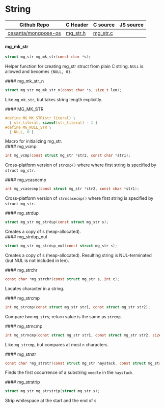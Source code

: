 # String
| Github Repo | C Header | C source  | JS source |
| ----------- | -------- | --------  | ----------------- |
| [cesanta/mongoose-os](https://github.com/cesanta/mongoose-os) | [mg_str.h](https://github.com/cesanta/mongoose-os/tree/master/fw/include/mg_str.h) | [mg_str.c](https://github.com/cesanta/mongoose-os/tree/master/fw/src/mg_str.c)  | &nbsp;         |

#### mg_mk_str

```c
struct mg_str mg_mk_str(const char *s);
```
<div class="apidescr">

Helper function for creating mg_str struct from plain C string.
`NULL` is allowed and becomes `{NULL, 0}`.
 
</div>
#### mg_mk_str_n

```c
struct mg_str mg_mk_str_n(const char *s, size_t len);
```
<div class="apidescr">

Like `mg_mk_str`, but takes string length explicitly.
 
</div>
#### MG_MK_STR

```c
#define MG_MK_STR(str_literal) \
  { str_literal, sizeof(str_literal) - 1 }
#define MG_NULL_STR \
  { NULL, 0 }
```
<div class="apidescr">
 Macro for initializing mg_str. 
</div>
#### mg_vcmp

```c
int mg_vcmp(const struct mg_str *str2, const char *str1);
```
<div class="apidescr">

Cross-platform version of `strcmp()` where where first string is
specified by `struct mg_str`.
 
</div>
#### mg_vcasecmp

```c
int mg_vcasecmp(const struct mg_str *str2, const char *str1);
```
<div class="apidescr">

Cross-platform version of `strncasecmp()` where first string is
specified by `struct mg_str`.
 
</div>
#### mg_strdup

```c
struct mg_str mg_strdup(const struct mg_str s);
```
<div class="apidescr">
 Creates a copy of s (heap-allocated). 
</div>
#### mg_strdup_nul

```c
struct mg_str mg_strdup_nul(const struct mg_str s);
```
<div class="apidescr">

Creates a copy of s (heap-allocated).
Resulting string is NUL-terminated (but NUL is not included in len).
 
</div>
#### mg_strchr

```c
const char *mg_strchr(const struct mg_str s, int c);
```
<div class="apidescr">

Locates character in a string.
 
</div>
#### mg_strcmp

```c
int mg_strcmp(const struct mg_str str1, const struct mg_str str2);
```
<div class="apidescr">

Compare two `mg_str`s; return value is the same as `strcmp`.
 
</div>
#### mg_strncmp

```c
int mg_strncmp(const struct mg_str str1, const struct mg_str str2, size_t n);
```
<div class="apidescr">

Like `mg_strcmp`, but compares at most `n` characters.
 
</div>
#### mg_strstr

```c
const char *mg_strstr(const struct mg_str haystack, const struct mg_str needle);
```
<div class="apidescr">

Finds the first occurrence of a substring `needle` in the `haystack`.
 
</div>
#### mg_strstrip

```c
struct mg_str mg_strstrip(struct mg_str s);
```
<div class="apidescr">
 Strip whitespace at the start and the end of s 
</div>
